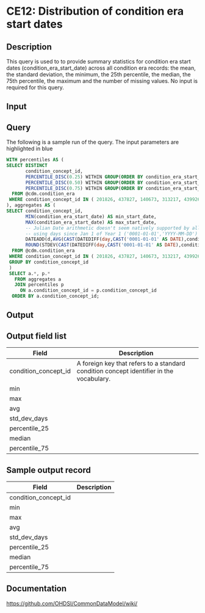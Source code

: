 <!---
Group:condition era
Name:CE12 Distribution of condition era start dates
Author:Patrick Ryan
CDM Version: 5.0
-->

# CE12: Distribution of condition era start dates

## Description
This query is used to to provide summary statistics for condition era start dates (condition_era_start_date) across all condition era records: the mean, the standard deviation, the minimum, the 25th percentile, the median, the 75th percentile, the maximum and the number of missing values. No input is required for this query.

## Input <None>

## Query
The following is a sample run of the query. The input parameters are highlighted in  blue

```sql
WITH percentiles AS (
SELECT DISTINCT 
       condition_concept_id,
       PERCENTILE_DISC(0.25) WITHIN GROUP(ORDER BY condition_era_start_date) over (PARTITION BY condition_concept_id) AS percentile_25, 
       PERCENTILE_DISC(0.50) WITHIN GROUP(ORDER BY condition_era_start_date) over (PARTITION BY condition_concept_id) AS median,
       PERCENTILE_DISC(0.75) WITHIN GROUP(ORDER BY condition_era_start_date) over (PARTITION BY condition_concept_id) AS percentile_75
  FROM @cdm.condition_era 
 WHERE condition_concept_id IN ( 201826, 437827, 140673, 313217, 439926 )
), aggregates AS (
SELECT condition_concept_id,
       MIN(condition_era_start_date) AS min_start_date,
       MAX(condition_era_start_date) AS max_start_date,
       -- Julian Date arithmetic doesn't seem natively supported by all RDBMS,
       -- using days since Jan 1 of Year 1 ('0001-01-01','YYYY-MM-DD') instead.
       DATEADD(d,AVG(CAST(DATEDIFF(day,CAST('0001-01-01' AS DATE),condition_era_start_date) AS FLOAT)),CAST('0001-01-01' AS DATE)) AS avg_start_date,
       ROUND(STDEV(CAST(DATEDIFF(day,CAST('0001-01-01' AS DATE),condition_era_start_date) AS FLOAT)),0) AS std_dev_days
  FROM @cdm.condition_era
 WHERE condition_concept_id IN ( 201826, 437827, 140673, 313217, 439926 )
 GROUP BY condition_concept_id
 )
 SELECT a.*, p.*
   FROM aggregates a
   JOIN percentiles p
     ON a.condition_concept_id = p.condition_concept_id
  ORDER BY a.condition_concept_id;
```

## Output

## Output field list

|  Field |  Description |
| --- | --- |
| condition_concept_id | A foreign key that refers to a standard condition concept identifier in the vocabulary. |
| min |   |
| max |   |
| avg |   |
| std_dev_days |   |
| percentile_25 |   |
| median |   |
| percentile_75 |   |

## Sample output record

|  Field |  Description |
| --- | --- |
| condition_concept_id |   |
| min |   |
| max |   |
| avg |   |
| std_dev_days |   |
| percentile_25 |   |
| median |   |
| percentile_75 |   |

## Documentation
https://github.com/OHDSI/CommonDataModel/wiki/
